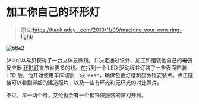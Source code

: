 # 加工你自己的环形灯

> 原文:[https://hack aday . com/2010/11/09/machine-your-own-ring-light/](https://hackaday.com/2010/11/09/machine-your-own-ring-light/)

![](../Images/b5cf3bcec48cbb68b42f0cdce0a23825.png "title2")

[Alan]从易贝获得了一台立体显微镜，并决定通过设计、加工和组装他自己的~~电弧反应器~~ [环形灯](http://bobodyne.com/web-docs/robots/RingLight/RingLight.html)来节省更多的钱。在找到一个 LED 驱动板并订购了一些表面贴装 LED 后，他开始使用车床切割一块 lexan，确保包括灯槽和显微镜安装点。点击链接可以看到详细的建造照片，以及一些有环光和无环光的对比照片。

不过，早一两个月，艾伦就会有一个钢铁侠服装的梦幻开局。